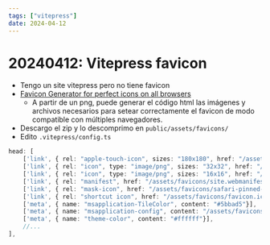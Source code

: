```yaml
---
tags: ["vitepress"]
date: 2024-04-12
---
```


# 20240412: Vitepress favicon

<TagsLinks />

- Tengo un site vitepress pero no tiene favicon
- [Favicon Generator for perfect icons on all browsers](https://realfavicongenerator.net/)
	- A partir de un png, puede generar el código html las imágenes y archivos necesarios para setear correctamente el favicon de modo compatible con múltiples navegadores.
- Descargo el zip y lo descomprimo en `public/assets/favicons/`
- Edito `.vitepress/config.ts`

```ts
head: [
    ['link', { rel: "apple-touch-icon", sizes: "180x180", href: "/assets/favicons/apple-touch-icon.png"}],
    ['link', { rel: "icon", type: "image/png", sizes: "32x32", href: "/assets/favicons/favicon-32x32.png"}],
    ['link', { rel: "icon", type: "image/png", sizes: "16x16", href: "/assets/favicons/favicon-16x16.png"}],
    ['link', { rel: "manifest", href: "/assets/favicons/site.webmanifest"}],
    ['link', { rel: "mask-icon", href: "/assets/favicons/safari-pinned-tab.svg", color: "#5bbad5"}],
    ['link', { rel: "shortcut icon", href: "/assets/favicons/favicon.ico"}],
    ['meta', { name: "msapplication-TileColor", content: "#5bbad5"}],
    ['meta', { name: "msapplication-config", content: "/assets/favicons/browserconfig.xml"}],
    ['meta', { name: "theme-color", content: "#ffffff"}],
    //...
],
```